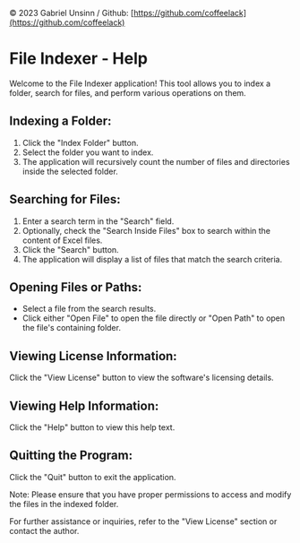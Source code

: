 © 2023 Gabriel Unsinn / Github: [https://github.com/coffeelack](https://github.com/coffeelack)

# File Indexer - Help

Welcome to the File Indexer application! This tool allows you to index a folder, search for files, and perform various operations on them.

## Indexing a Folder:

1. Click the "Index Folder" button.
2. Select the folder you want to index.
3. The application will recursively count the number of files and directories inside the selected folder.

## Searching for Files:

1. Enter a search term in the "Search" field.
2. Optionally, check the "Search Inside Files" box to search within the content of Excel files.
3. Click the "Search" button.
4. The application will display a list of files that match the search criteria.

## Opening Files or Paths:

- Select a file from the search results.
- Click either "Open File" to open the file directly or "Open Path" to open the file's containing folder.

## Viewing License Information:

Click the "View License" button to view the software's licensing details.

## Viewing Help Information:

Click the "Help" button to view this help text.

## Quitting the Program:

Click the "Quit" button to exit the application.

Note: Please ensure that you have proper permissions to access and modify the files in the indexed folder.

For further assistance or inquiries, refer to the "View License" section or contact the author.
